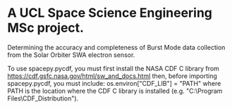 # A UCL Space Science Engineering MSc project.
Determining the accuracy and completeness of Burst Mode data collection from the Solar Orbiter SWA electron sensor.

To use spacepy.pycdf, you must first install the NASA CDF C library from https://cdf.gsfc.nasa.gov/html/sw_and_docs.html
then, before importing spacepy.pycdf, you must include: os.environ["CDF_LIB"] = "PATH" where PATH is the location where the CDF C library is installed (e.g. "C:\\Program Files\\CDF_Distribution").
